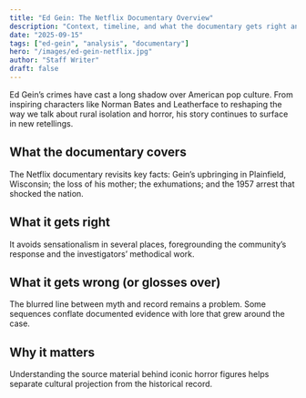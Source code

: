 ```yaml
---
title: "Ed Gein: The Netflix Documentary Overview"
description: "Context, timeline, and what the documentary gets right and wrong."
date: "2025-09-15"
tags: ["ed-gein", "analysis", "documentary"]
hero: "/images/ed-gein-netflix.jpg"
author: "Staff Writer"
draft: false
---
```


Ed Gein’s crimes have cast a long shadow over American pop culture. From inspiring characters like Norman Bates and Leatherface to reshaping the way we talk about rural isolation and horror, his story continues to surface in new retellings.

## What the documentary covers

The Netflix documentary revisits key facts: Gein’s upbringing in Plainfield, Wisconsin; the loss of his mother; the exhumations; and the 1957 arrest that shocked the nation.

## What it gets right

It avoids sensationalism in several places, foregrounding the community’s response and the investigators’ methodical work.

## What it gets wrong (or glosses over)

The blurred line between myth and record remains a problem. Some sequences conflate documented evidence with lore that grew around the case.

## Why it matters

Understanding the source material behind iconic horror figures helps separate cultural projection from the historical record.



